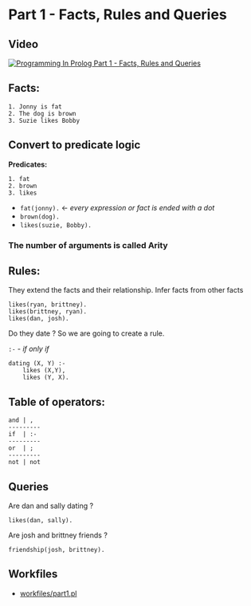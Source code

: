 # Part 1 -  Facts, Rules and Queries

## Video
[![Programming In Prolog Part 1 - Facts, Rules and Queries](http://img.youtube.com/vi/gJOZZvYijqk/0.jpg)](http://www.youtube.com/watch?v=gJOZZvYijqk "Programming In Prolog Part 1 - Facts, Rules and Queries")

## Facts: 
	1. Jonny is fat
	2. The dog is brown
	3. Suzie likes Bobby

## Convert to predicate logic

**Predicates:**

	1. fat
	2. brown
	3. likes


* `fat(jonny).` <- *every expression or fact is ended with a dot*
* `brown(dog).`
* `likes(suzie, Bobby).`

### The number of arguments is called Arity

## Rules: 
They extend the facts and their relationship. Infer facts from other facts

```
likes(ryan, brittney).
likes(brittney, ryan).
likes(dan, josh).
```

Do they date ? So we are going to create a rule.

`:-` - *if only if*

```
dating (X, Y) :-
	likes (X,Y),
	likes (Y, X).
```

## Table of operators:

```
and | ,
---------
if  | :-
---------
or  | ;
---------
not | not
```

## Queries

Are dan and sally dating ?

```
likes(dan, sally).
```

Are josh and brittney friends ? 

```
friendship(josh, brittney).
```


## Workfiles

* [workfiles/part1.pl](workfiles/part1.pl)
